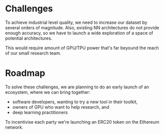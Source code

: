 # Challenges

To achieve industrial level quality, we need to increase our dataset by
several orders of magnitude.  Also, existing NN architectures do not provide
enough accuracy, so we have to launch a wide exploration of a space of
potential architectures.

This would require amount of GPU/TPU power that's far beyound the reach
of our small research team.

# Roadmap

To solve these challenges, we are planning to do an early launch of an
ecosystem, where we can bring together:

- software developers, wanting to try a new tool in their toolkit,
- owners of GPU who want to help research, and
- deep learning practitioners

To incentivise each party we're launching an ERC20 token on the Ethereum
network.
